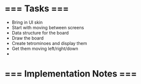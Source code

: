 # === Tasks ===
* Bring in UI skin
* Start with moving between screens
* Data structure for the board
* Draw the board
* Create tetrominoes and display them
* Get them moving left/right/down
* 


# === Implementation Notes ===


